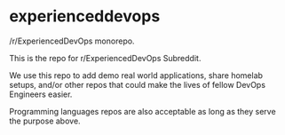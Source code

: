 # experienceddevops
/r/ExperiencedDevOps monorepo.

This is the repo for r/ExperiencedDevOps Subreddit.

We use this repo to add demo real world applications, share homelab setups, and/or other repos that could make the lives of fellow DevOps Engineers easier.

Programming languages repos are also acceptable as long as they serve the purpose above.
